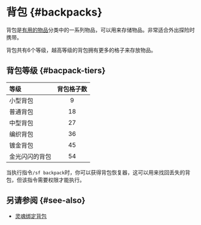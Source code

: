 # 背包 {#backpacks}

背包是[有用的物品](/Items)分类中的一系列物品，可以用来存储物品。非常适合外出探险时携带。

背包共有6个等级，越高等级的背包拥有更多的格子来存放物品。

## 背包等级 {#bacpack-tiers}

| 等级             | 背包格子数 |
| :-------------- | :-------------: |
| 小型背包        | 9               |
| 普通背包        | 18              |
| 中型背包        | 27              |
| 编织背包        | 36              |
| 镀金背包        | 45              |
| 金光闪闪的背包   | 54              |

当执行指令`/sf backpack`时，你可以获得背包恢复器，这可以用来找回丢失的背包，但该指令需要权限才能执行。

## 另请参阅 {#see-also}

* [灵魂绑定背包](/Soulbound-Backpack)
